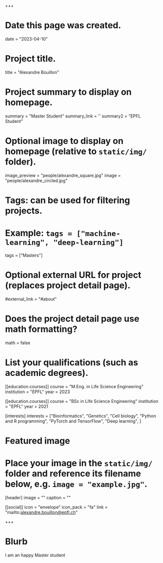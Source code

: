 +++
# Date this page was created.
date = "2023-04-10"

# Project title.
title = "Alexandre Bouillon"

# Project summary to display on homepage.
summary = "Master Student"
summary_link = ''
summary2 = "EPFL Student"

# Optional image to display on homepage (relative to `static/img/` folder).
image_preview = "people/alexandre_square.jpg"
image = "people/alexandre_circled.jpg"

# Tags: can be used for filtering projects.
# Example: `tags = ["machine-learning", "deep-learning"]`
tags = ["Masters"]

# Optional external URL for project (replaces project detail page).
#external_link = "#about"

# Does the project detail page use math formatting?
math = false

# List your qualifications (such as academic degrees).

[[education.courses]]
  course = "M.Eng. in Life Science Engineering"
  institution = "EPFL"
  year = 2023 

[[education.courses]]
  course = "BSc in Life Science Engineering"
  institution = "EPFL"
  year = 2021

[interests]
  interests = ["Bioinformatics",
    "Genetics",
    "Cell biology",
    "Python and R programming",
    "PyTorch and TensorFlow",
    "Deep learning",
  ]
# Featured image
# Place your image in the `static/img/` folder and reference its filename below, e.g. `image = "example.jpg"`.
[header]
image = ""
caption = ""


[[social]]
icon = "envelope"
icon_pack = "fa"
link = "mailto:alexandre.bouillon@epfl.ch"

 
+++
 
# Blurb

 I am an happy Master student
